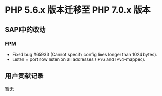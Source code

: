 # PHP 5.6.x 版本迁移至 PHP 7.0.x 版本
## SAPI中的改动
### [FPM](http://php.net/manual/en/book.fpm.php)
* Fixed bug #65933 (Cannot specify config lines longer than 1024 bytes).
* Listen = port now listen on all addresses (IPv6 and IPv4-mapped).

## 用户贡献记录
暂无
